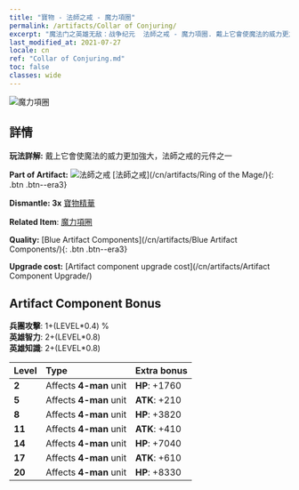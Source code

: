 ```yaml
---
title: "寶物 - 法師之戒 - 魔力項圈"
permalink: /artifacts/Collar of Conjuring/
excerpt: "魔法门之英雄无敌：战争纪元  法師之戒 - 魔力項圈. 戴上它會使魔法的威力更加強大，法師之戒的元件之一"
last_modified_at: 2021-07-27
locale: cn
ref: "Collar of Conjuring.md"
toc: false
classes: wide
---
```


 ![魔力項圈](/images/t/artifact_40221.png)



## 詳情

 **玩法詳解:** 戴上它會使魔法的威力更加強大，法師之戒的元件之一

 **Part of Artifact:** ![法師之戒](/images/t/icon_artifact_22.png) [法師之戒](/cn/artifacts/Ring of the Mage/){: .btn .btn--era3}

 **Dismantle: 3x** [寶物精華](/cn/Items/con_905/)

 **Related Item**: [魔力項圈](/cn/Items/art_115/)

 **Quality:** [Blue Artifact Components](/cn/artifacts/Blue Artifact Components/){: .btn .btn--era3}

 **Upgrade cost:** [Artifact component upgrade cost](/cn/artifacts/Artifact Component Upgrade/)

## Artifact Component Bonus

  **兵團攻擊**: 1+(LEVEL\*0.4) %<br/>**英雄智力**: 2+(LEVEL\*0.8)<br/>**英雄知識**: 2+(LEVEL\*0.8)

  |  Level  | Type |    Extra bonus  | 
  |:--------|:-----|:----------------| 
  | **2** | Affects **4-man** unit | **HP**: +1760 | 
  | **5** | Affects **4-man** unit | **ATK**: +210 | 
  | **8** | Affects **4-man** unit | **HP**: +3820 | 
  | **11** | Affects **4-man** unit | **ATK**: +410 | 
  | **14** | Affects **4-man** unit | **HP**: +7040 | 
  | **17** | Affects **4-man** unit | **ATK**: +610 | 
  | **20** | Affects **4-man** unit | **HP**: +8330 | 
